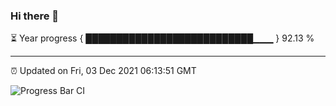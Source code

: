 ### Hi there 👋

⏳ Year progress { ███████████████████████████▁▁▁ } 92.13 %

---

⏰ Updated on Fri, 03 Dec 2021 06:13:51 GMT

![Progress Bar CI](https://github.com/liununu/liununu/workflows/Progress%20Bar%20CI/badge.svg)
